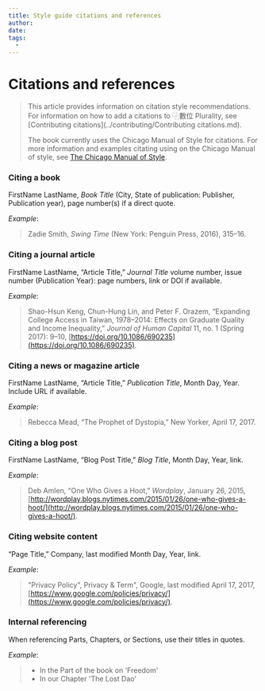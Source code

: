 ```yaml
---
title: Style guide citations and references
author:
date: 
tags:
  - 
---
```

# Citations and references
> This article provides information on citation style recommendations. For information on how to add a citations to ⿻數位 Plurality, see [Contributing citations](../contributing/Contributing citations.md).
>
> The book currently uses the Chicago Manual of Style for citations. For more information and examples citating using on the Chicago Manual of style, see [The Chicago Manual of Style](https://www.chicagomanualofstyle.org/tools_citationguide/citation-guide-1.html).

### Citing a book

FirstName LastName, *Book Title* (City, State of publication: Publisher, Publication year), page number(s) if a direct quote.

*Example*:

> Zadie Smith, *Swing Time* (New York: Penguin Press, 2016), 315–16.

### Citing a journal article

FirstName LastName, “Article Title,” *Journal Title* volume number, issue number (Publication Year): page numbers, link or DOI if available.

*Example*:

> Shao-Hsun Keng, Chun-Hung Lin, and Peter F. Orazem, “Expanding College Access in Taiwan, 1978–2014: Effects on Graduate Quality and Income Inequality,” *Journal of Human Capital* 11, no. 1 (Spring 2017): 9–10, [https://doi.org/10.1086/690235](https://doi.org/10.1086/690235).

### Citing a news or magazine article

FirstName LastName, “Article Title,” *Publication Title*, Month Day, Year. Include URL if available.

*Example*:

> Rebecca Mead, “The Prophet of Dystopia,” New Yorker, April 17, 2017.

### Citing a blog post

FirstName LastName, “Blog Post Title,” *Blog Title*, Month Day, Year, link.

*Example*:

> Deb Amlen, “One Who Gives a Hoot,” *Wordplay*, January 26, 2015, [http://wordplay.blogs.nytimes.com/2015/01/26/one-who-gives-a-hoot/](http://wordplay.blogs.nytimes.com/2015/01/26/one-who-gives-a-hoot/).

### Citing website content

“Page Title,” Company, last modified Month Day, Year, link.

*Example*: 

> "Privacy Policy", Privacy & Term", Google, last modified April 17, 2017, [https://www.google.com/policies/privacy/](https://www.google.com/policies/privacy/).

### Internal referencing

When referencing Parts, Chapters, or Sections, use their titles in quotes.

*Example*:

> * In the Part of the book on 'Freedom'
> * In our Chapter 'The Lost Dao'

